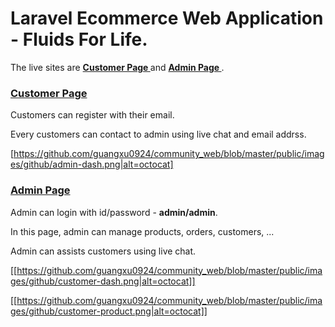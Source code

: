 <h1>Laravel Ecommerce Web Application - Fluids For Life.</h1>

The live sites are <strong> <a href = "https://fluidsforlife.com"> Customer Page </a> </strong> and <strong><a href="https://fluidsforlife.com/community_admin"> Admin Page </a></strong> .

<a href = "https://fluidsforlife.com"> <h3>Customer Page</h3> </a>

Customers can register with their email.

Every customers can contact to admin using live chat and email addrss.

[https://github.com/guangxu0924/community_web/blob/master/public/images/github/admin-dash.png|alt=octocat]

<a href="https://fluidsforlife.com/community_admin"> <h3>Admin Page</h3> </a>

Admin can login with id/password - <strong>admin/admin</strong>.

In this page, admin can manage products, orders, customers, ...

Admin can assists customers using live chat.

[[https://github.com/guangxu0924/community_web/blob/master/public/images/github/customer-dash.png|alt=octocat]]

[[https://github.com/guangxu0924/community_web/blob/master/public/images/github/customer-product.png|alt=octocat]]